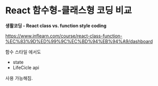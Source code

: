 # React 함수형-클래스형 코딩 비교
**생활코딩 - React class vs. function style coding**

https://www.inflearn.com/course/react-class-function-%EC%83%9D%ED%99%9C%EC%BD%94%EB%94%A9/dashboard





함수 스타일 에서도 

- state
- LifeCicle api 

사용 가능해짐.







